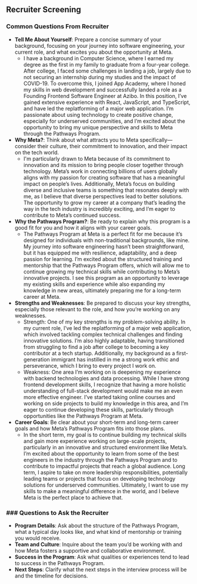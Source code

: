 ## Recruiter Screening
### Common Questions From Recruiter
- **Tell Me About Yourself**: Prepare a concise summary of your background, focusing on your journey into software engineering, your current role, and what excites you about the opportunity at Meta.
	- I have a background in Computer Science, where I earned my degree as the first in my family to graduate from a four-year college. After college, I faced some challenges in landing a job, largely due to not securing an internship during my studies and the impact of COVID-19. To overcome this, I joined App Academy, where I honed my skills in web development and successfully landed a role as a Founding Frontend Software Engineer at Azibo. In this position, I’ve gained extensive experience with React, JavaScript, and TypeScript, and have led the replatforming of a major web application. I’m passionate about using technology to create positive change, especially for underserved communities, and I’m excited about the opportunity to bring my unique perspective and skills to Meta through the Pathways Program.
- **Why Meta?**: Think about what attracts you to Meta specifically—consider their culture, their commitment to innovation, and their impact on the tech world.
	- I'm particularly drawn to Meta because of its commitment to innovation and its mission to bring people closer together through technology. Meta’s work in connecting billions of users globally aligns with my passion for creating software that has a meaningful impact on people’s lives. Additionally, Meta’s focus on building diverse and inclusive teams is something that resonates deeply with me, as I believe that diverse perspectives lead to better solutions. The opportunity to grow my career at a company that’s leading the way in the tech industry is incredibly exciting, and I’m eager to contribute to Meta’s continued success.
- **Why the Pathways Program?**: Be ready to explain why this program is a good fit for you and how it aligns with your career goals.
	- The Pathways Program at Meta is a perfect fit for me because it’s designed for individuals with non-traditional backgrounds, like mine. My journey into software engineering hasn’t been straightforward, but it has equipped me with resilience, adaptability, and a deep passion for learning. I’m excited about the structured training and mentorship that the Pathways Program offers, which will allow me to continue growing my technical skills while contributing to Meta’s innovative projects. I see this program as an opportunity to leverage my existing skills and experience while also expanding my knowledge in new areas, ultimately preparing me for a long-term career at Meta.
- **Strengths and Weaknesses**: Be prepared to discuss your key strengths, especially those relevant to the role, and how you’re working on any weaknesses.
	- Strength: One of my key strengths is my problem-solving ability. In my current role, I’ve led the replatforming of a major web application, which involved tackling complex technical challenges and finding innovative solutions. I’m also highly adaptable, having transitioned from struggling to find a job after college to becoming a key contributor at a tech startup. Additionally, my background as a first-generation immigrant has instilled in me a strong work ethic and perseverance, which I bring to every project I work on.
	- Weakness: One area I’m working on is deepening my experience with backend technologies and data processing. While I have strong frontend development skills, I recognize that having a more holistic understanding of full-stack development would make me an even more effective engineer. I’ve started taking online courses and working on side projects to build my knowledge in this area, and I’m eager to continue developing these skills, particularly through opportunities like the Pathways Program at Meta.
- **Career Goals**: Be clear about your short-term and long-term career goals and how Meta’s Pathways Program fits into those plans.
	- In the short term, my goal is to continue building my technical skills and gain more experience working on large-scale projects, particularly in an innovative and structured environment like Meta’s. I’m excited about the opportunity to learn from some of the best engineers in the industry through the Pathways Program and to contribute to impactful projects that reach a global audience. Long term, I aspire to take on more leadership responsibilities, potentially leading teams or projects that focus on developing technology solutions for underserved communities. Ultimately, I want to use my skills to make a meaningful difference in the world, and I believe Meta is the perfect place to achieve that.
### ### **Questions to Ask the Recruiter**
- **Program Details**: Ask about the structure of the Pathways Program, what a typical day looks like, and what kind of mentorship or training you would receive.
- **Team and Culture**: Inquire about the team you’d be working with and how Meta fosters a supportive and collaborative environment.
- **Success in the Program**: Ask what qualities or experiences tend to lead to success in the Pathways Program.
- **Next Steps**: Clarify what the next steps in the interview process will be and the timeline for decisions.
